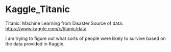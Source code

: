 # Kaggle_Titanic

Titanic: Machine Learning from Disaster
Source of data: https://www.kaggle.com/c/titanic/data

I am trying to figure out what sorts of people were likely to survive based on the data provided in Kaggle.
